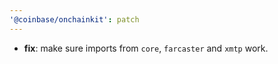 ```yaml
---
'@coinbase/onchainkit': patch
---
```


- **fix**: make sure imports from `core`, `farcaster` and `xmtp` work.
